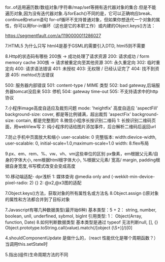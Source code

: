 for..of适用遍历数/数组对象/字符串/map/set等拥有迭代器对象的集合.但是不能遍历对象,因为没有迭代器对象.与forEach()不同的是，它可以正确响应break、continue和return语句
for-of循环不支持普通对象，但如果你想迭代一个对象的属性，你可以用for-in循环（这也是它的本职工作）或内建的Object.keys()方法：

https://segmentfault.com/a/1190000011286027

7.HTML5 为什么只写<!DOCUTYPE Html>
  html4是基于GSML的需要引入DTD, html5则不需要

8.Http的状态码有哪些
  200族 -> 成功处理了请求资源
  200: 请求成功 / form memory cache
  300族 -> 请求被重定向至其他资源
  301: 永久重定向
  302: 临时重定向
  400: 请求语法错误
  401: 未授权
  403: 无权限 / 已经认证完了
  404: 找不到资源
  405: mehtod方法错误

  500: 服务器内部错误
  501: content-type / MIME 类型
  502: bad gateway,后端服务器tomcat没启来
  503: 停机
  504: gateway time-out 
  505: 不支持请求中的http协议

7.小程序image高度自适应及裁剪问题
  mode: 'heightfix' 高度自适应
        'aspectFill' background-size: cover, 都是等比例铺满，超出裁剪
        'aspectFix'  background-size: contain, 都是完整图片
8.微信小程序长按识别二维码
  1: 长按识别二维码页面，用webView写
  2: 纯小程序的话给图片添加事件，后台解析二维码后返回url

7.防止手机中页面放大和缩小
  user-scalable: 0
  完整版本: width:dievice-width, user-scalable: 0, initial-scale=1.0,maximum-scale=1.0
  width:
8.flex布局

9.px、em、rem、%、vw、vh、vm这些单位的区别
  px像素，em根据父元素/自身的字体大小, rem根据html根字体大小, 
  %根据父元素/ 宽高/ margin, padding根据自身宽度,书写模式改变会变成高度 

10.移动端适配- dpr浅析
  1: 媒体查询 @media only and (-wekkit-min-device-pixel-radio: 2) {}
  2: @x2,@x3图的适配


7.Object.keys()方法，获取对象的所有属性名或方法名
8.Object.assign ()原对象的属性和方法都合并到了目标对象


7.Javascript有哪几种数据类型(最开始6种)
  基本类型：5 + 2： string, number, boolean, unll, underfined, sybmol, bigInt
  引用类型: 1： Object(Array, function, Date)
8.如何判断数据类型
  基本类型是通过 typeof 无法判断null, [], {}
  Object.prototype.toString.call(value).match(/\[object (\S+)\]/)[0]
  

4.shouldComponentUpdate 是做什么的，（react 性能优化是哪个周期函数？）
  当调用this.setState时 

5.指出(组件)生命周期方法的不同





